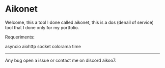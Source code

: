 # Aikonet

Welcome, this a tool I done called aikonet, this is a dos (denail of service) tool that I done only for my portfolio.

Requeriments:

asyncio
aiohttp
socket
colorama
time

---------------------------------------------------------------------------------------------------------------


Any bug open a issue or contact me on discord aikoo7.
